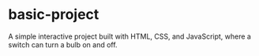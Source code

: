 # basic-project
A simple interactive project built with HTML, CSS, and JavaScript, where a switch can turn a bulb on and off.
